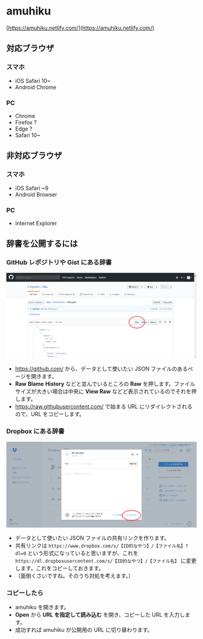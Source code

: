 # amuhiku

[https://amuhiku.netlify.com/](https://amuhiku.netlify.com/)


## 対応ブラウザ

### スマホ
- iOS Safari 10~
- Android Chrome

### PC
- Chrome
- Firefox ?
- Edge ?
- Safari 10~

## 非対応ブラウザ

### スマホ
- iOS Safari ~9
- Android Browser

### PC
- Internet Explorer


## 辞書を公開するには

### GitHub レポジトリや Gist にある辞書

![JSON ファイルのページ](assets/57c0d289-d8e4-48f6-b4ae-6ad143b06496.png)

- https://github.com/ から、データとして使いたい JSON ファイルのあるページを開きます。
- **Raw** **Blame** **History** などと並んでいるところの **Raw** を押します。ファイルサイズが大きい場合は中央に **View Raw** などど表示されているのでそれを押します。
- https://raw.githubusercontent.com/ で始まる URL にリダイレクトされるので、URL をコピーします。

### Dropbox にある辞書

![Dropbox の JSON ファイル](assets/bd04dcbc-e15b-4acf-9147-da2c6bb625d1.png)

- データとして使いたい JSON ファイルの共有リンクを作ります。
- 共有リンクは `https://www.dropbox.com/s/【ID的なやつ】/【ファイル名】?dl=0` という形式になっていると思いますが、これを `https://dl.dropboxusercontent.com/s/【ID的なやつ】/【ファイル名】` に変更します。これをコピーしておきます。
- （面倒くさいですね。そのうち対処を考えます。）

### コピーしたら

- amuhiku を開きます。
- **Open** から **URL を指定して読み込む** を開き、コピーした URL を入力します。
- 成功すれば amuhiku が公開用の URL に切り替わります。
